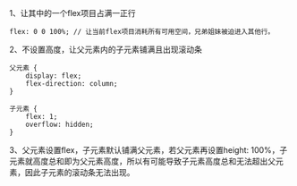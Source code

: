 1、让其中的一个flex项目占满一正行

```
flex: 0 0 100%; // 让当前flex项目消耗所有可用空间，兄弟姐妹被迫进入其他行。
```

2、不设置高度，让父元素内的子元素铺满且出现滚动条

```
父元素 {
	display: flex;
	flex-direction: column;
}
```

```
子元素 {
	flex: 1;
	overflow: hidden;
}
```

3、父元素设置flex，子元素默认铺满父元素，若父元素再设置height: 100%，子元素就高度总和即为父元素高度，所以有可能导致子元素高度总和无法超出父元素，因此子元素的滚动条无法出现。



